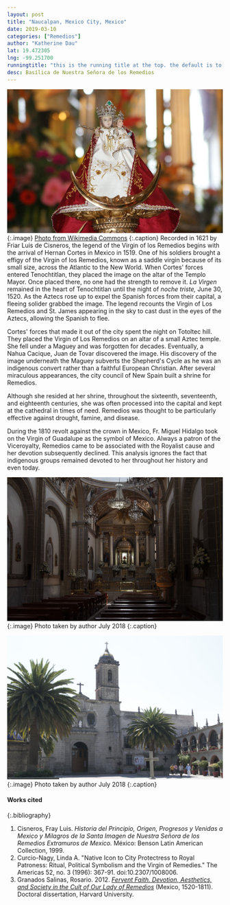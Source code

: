 ```yaml
---
layout: post
title: "Naucalpan, Mexico City, Mexico"
date: 2019-03-10
categories: ["Remedios"]
author: "Katherine Dau"
lat: 19.472305
lng: -99.251700
runningtitle: "this is the running title at the top. the default is to display the site title, so to activate the running title you will need to uncomment in the post.html layout"
desc: Basílica de Nuestra Señora de los Remedios
---
```

![Virgin of los Remedios](images/remedios-mex.jpg)
   {:.image}
[Photo from Wikimedia Commons](https://commons.wikimedia.org/wiki/File:Virgen_de_los_remedios.jpg)
   {:.caption}
Recorded in 1621 by Friar Luis de Cisneros, the legend of the Virgin of los Remedios begins with the arrival of Hernan Cortes in Mexico in 1519. One of his soldiers brought a effigy of the Virgin of los Remedios, known as a saddle virgin because of its small size, across the Atlantic to the New World. When Cortes' forces entered Tenochtitlan, they placed the image on the altar of the Templo Mayor. Once placed there, no one had the strength to remove it. *La Virgen* remained in the heart of Tenochtitlan until the night of *noche triste,* June 30, 1520. As the Aztecs rose up to expel the Spanish forces from their capital, a fleeing solider grabbed the image. The legend recounts the Virgin of Los Remedios and St. James appearing in the sky to cast dust in the eyes of the Aztecs, allowing the Spanish to flee.

Cortes' forces that made it out of the city spent the night on Totoltec hill. They placed the Virgin of Los Remedios on an altar of a small Aztec temple. She fell under a Maguey and was forgotten for decades. Eventually, a Nahua Cacique, Juan de Tovar discovered the image. His discovery of the image underneath the Maguey subverts the Shepherd's Cycle as he was an indigenous convert rather than a faithful European Christian. After several miraculous appearances, the city council of New Spain built a shrine for Remedios.

Although she resided at her shrine, throughout the sixteenth, seventeenth, and eighteenth centuries, she was often processed into the capital and kept at the cathedral in times of need. Remedios was thought to be particularly effective against drought, famine, and disease.  

During the 1810 revolt against the crown in Mexico, Fr. Miguel Hidalgo took on the Virgin of Guadalupe as the symbol of Mexico. Always a patron of the Viceroyalty, Remedios came to be associated with the Royalist cause and her devotion subsequently declined. This analysis ignores the fact that indigenous groups remained devoted to her throughout her history and even today.

![Interior of the Basílica de Nuestra Señora de los Remedios](images/rem-mex-church.jpg)
   {:.image}
Photo taken by author July 2018
   {:.caption}

![Basílica de Nuestra Señora de los Remedios](images/rem-mex-ex.jpg)
   {:.image}
Photo taken by author July 2018
   {:.caption}

#### Works cited

{:.bibliography}
1. Cisneros, Fray Luis. *Historia del Principio, Origen, Progresos y Venidas a Mexico y Milagros de la Santa Imagen de Nuestra Señora de los Remedios Extramuros de Mexico.* México: Benson Latin American Collection, 1999.
2. Curcio-Nagy, Linda A. "Native Icon to City Protectress to Royal Patroness: Ritual, Political Symbolism and the Virgin of Remedies." The Americas 52, no. 3 (1996): 367-91. doi:10.2307/1008006.
3. Granados Salinas, Rosario. 2012. [*Fervent Faith. Devotion, Aesthetics, and Society in the Cult of Our Lady of Remedios*](https://dash.harvard.edu/handle/1/9284827) (Mexico, 1520-1811). Doctoral dissertation, Harvard University.
